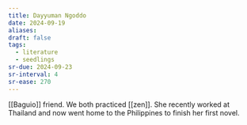 ```yaml
---
title: Dayyuman Ngoddo
date: 2024-09-19
aliases: 
draft: false
tags:
  - literature
  - seedlings
sr-due: 2024-09-23
sr-interval: 4
sr-ease: 270
---
```

[[Baguio]] friend. We both practiced [[zen]]. She recently worked at Thailand and now went home to the Philippines to finish her first novel.